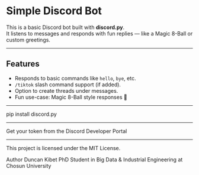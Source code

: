 # Simple Discord Bot

This is a basic Discord bot built with **discord.py**.  
It listens to messages and responds with fun replies — like a Magic 8-Ball or custom greetings.

---

## Features

- Responds to basic commands like `hello`, `bye`, etc.
- `/tiktok` slash command support (if added).
- Option to create threads under messages.
- Fun use-case: Magic 8-Ball style responses 🎱

---
pip install discord.py

---

Get your token from the Discord Developer Portal

---

This project is licensed under the MIT License.

Author
Duncan Kibet
PhD Student in Big Data & Industrial Engineering at Chosun University

